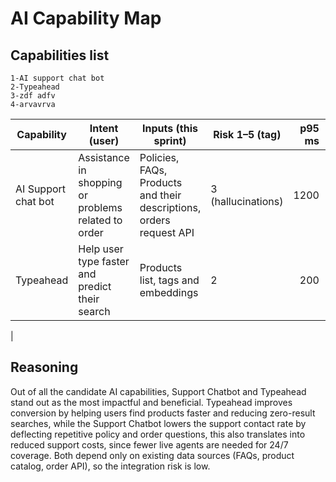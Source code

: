 # AI Capability Map

## Capabilities list

    1-AI support chat bot
    2-Typeahead
    3-zdf adfv
    4-arvavrva


| Capability | Intent (user) | Inputs (this sprint) | Risk 1–5 (tag) | p95 ms | Est. cost/action | Fallback | Selected |
|---|---|---|---|---:|---:|---|:---:|
| AI Support chat bot | Assistance in shopping or problems related to order | Policies, FAQs, Products and their descriptions, orders request API | 3 (hallucinations) | 1200 |  | Static Bot, FAQs page or direct to an angent | YES | :---: |
| Typeahead | Help user type faster and predict their search | Products list, tags and embeddings | 2 | 200 |  | What's trending and query history | YES | :---: |
|

## Reasoning

Out of all the candidate AI capabilities, Support Chatbot and Typeahead stand out as the most impactful and beneficial. Typeahead improves conversion by helping users find products faster and reducing zero-result searches, while the Support Chatbot lowers the support contact rate by deflecting repetitive policy and order questions, this also translates into reduced support costs, since fewer live agents are needed for 24/7 coverage. Both depend only on existing data sources (FAQs, product catalog, order API), so the integration risk is low.